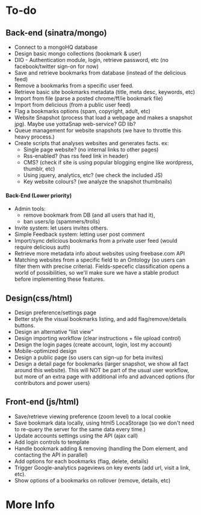 



# To-do


## Back-end (sinatra/mongo)

* Connect to a mongoHQ database
* Design basic mongo collections (bookmark & user)
* DIO - Authentication module, login, retrieve password, etc (no facebook/twitter sign-on for now)
* Save and retrieve bookmarks from database (instead of the delicious feed)
* Remove a bookmarks from a specific user feed.
* Retrieve basic site bookmarks metadata (title, meta desc, keywords, etc)
* Import from file (parse a posted chrome/ff/ie bookmark file)
* Import from delicious (from a public user feed)
* Flag a bookmarks options (spam, copyright, adult, etc)
* Website Snapshot (process that load a webpage and makes a snapshot jpg). Maybe use yottaSnap web-service? GD lib?
* Queue management for website snapshots (we have to throttle this heavy process.)
* Create scripts that analyses websites and generates facts. ex:
	* Single page website? (no internal links to other pages)
	* Rss-enabled? (has rss feed link in header)
	* CMS? (check if site is using popular blogging engine like wordpress, thumblr, etc)
	* Using jquery, analytics, etc? (we check the included JS)
	* Key website colours? (we analyze the snapshot thumbnails)

	
#### Back-End (Lower priority)

* Admin tools: 
	* remove bookmark from DB (and all users that had it), 
	* ban users/ip (spammers/trolls)
* Invite system: let users invites others.
* Simple Feedback system: letting user post comment
* Import/sync  delicious bookmarks from a private user feed (would require delicious auth)
* Retrieve more metadata info about websites using freebase.com API
* Matching websites from a specific field to an Ontology (so users can filter them with precise criteria). Fields-specefic classification opens a  world of possibilities, so we'll make sure we have a stable product before implementing these features.
	

## Design(css/html)
* Design preference/settings page
* Better style the visual bookmarks listing, and add flag/remove/details buttons.
* Design an alternative "list view"
* Design importing workflow (clear instructions + file upload control)
* Design the login pages (create account, login, lost my account)
* Mobile-optimized design
* Design a public page (so users can sign-up for beta invites)
* Design a detail page for bookmarks (larger snapshot, we show all fact around this website). This will NOT be part of the usual user workflow, but more of an extra page with additional info and advanced options (for contributors and power users)


## Front-end (js/html)
* Save/retrieve viewing preference (zoom level) to a local cookie
* Save bookmark data locally, using html5 LocaStorage (so we don't need to re-query the server for the same data every time.)
* Update accounts settings using the API (ajax call)
* Add login controls to template
* Handle bookmark adding & removing (handling the Dom element, and contacting the API in parallel)
* Add options for each bookmarks (flag, delete, details)
* Trigger Google-analytics pageviews on key events (add url, visit a link, etc).
* Show options of a bookmarks on rollover (remove, details, etc)






# More Info

[Discussion (prompt.im):]: http://prompt.im/SemanticBookmarks

[Heroku hosted demo:]: http://semantic-bookmarks.heroku.com/





